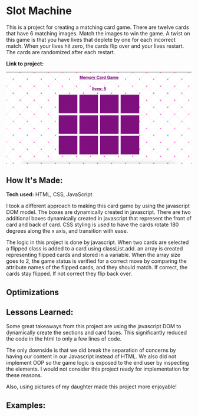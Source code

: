 # Slot Machine
This is a project for creating a matching card game. There are twelve cards that have 6 matching images. Match the images to win the game. A twist on this game is that you have lives that deplete by one for each incorrect match. When your lives hit zero, the cards flip over and your lives restart. The cards are randomized after each restart.

**Link to project:** 

![screenshot](images/live_screenshot.png)

## How It's Made:

**Tech used:** HTML, CSS, JavaScript

I took a different approach to making this card game by using the javascript DOM model. The boxes are dynamically created in javascript. There are two additional boxes dynamically created in javascript that represent the front of card and back of card. CSS styling is used to have the cards rotate 180 degrees along the x axis, and transition with ease. 

The logic in this project is done by javascript. When two cards are selected a flipped class is added to a card using classList.add. an array is created representing flipped cards and stored in a variable. When the array size goes to 2, the game status is verified for a correct move by comparing the attribute names of the flipped cards, and they should match. If correct, the cards stay flipped. If not correct they flip back over.

## Optimizations


## Lessons Learned:

Some great takeaways from this project are using the javascript DOM to dynamically create the sections and card faces. This significantly reduced the code in the html to only a few lines of code.

The only downside is that we did break the separation of concerns by having our content in our Javascript instead of HTML. We also did not implement OOP so the game logic is exposed to the end user by inspecting the elements. I would not consider this project ready for implementation for these reasons.

Also, using pictures of my daughter made this project more enjoyable!

## Examples:


